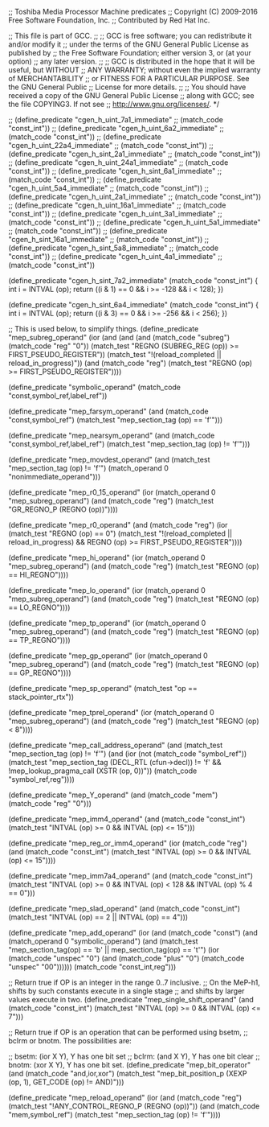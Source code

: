 ;; Toshiba Media Processor Machine predicates
;; Copyright (C) 2009-2016 Free Software Foundation, Inc.
;; Contributed by Red Hat Inc.

;; This file is part of GCC.
;;
;; GCC is free software; you can redistribute it and/or modify it
;; under the terms of the GNU General Public License as published by
;; the Free Software Foundation; either version 3, or (at your option)
;; any later version.
;;
;; GCC is distributed in the hope that it will be useful, but WITHOUT
;; ANY WARRANTY; without even the implied warranty of MERCHANTABILITY
;; or FITNESS FOR A PARTICULAR PURPOSE.  See the GNU General Public
;; License for more details.
;;
;; You should have received a copy of the GNU General Public License
;; along with GCC; see the file COPYING3.  If not see
;; <http://www.gnu.org/licenses/>.  */

;; (define_predicate "cgen_h_uint_7a1_immediate"
;;    (match_code "const_int"))
;; (define_predicate "cgen_h_uint_6a2_immediate"
;;    (match_code "const_int"))
;; (define_predicate "cgen_h_uint_22a4_immediate"
;;    (match_code "const_int"))
;; (define_predicate "cgen_h_sint_2a1_immediate"
;;    (match_code "const_int"))
;; (define_predicate "cgen_h_uint_24a1_immediate"
;;    (match_code "const_int"))
;; (define_predicate "cgen_h_sint_6a1_immediate"
;;    (match_code "const_int"))
;; (define_predicate "cgen_h_uint_5a4_immediate"
;;    (match_code "const_int"))
;; (define_predicate "cgen_h_uint_2a1_immediate"
;;    (match_code "const_int"))
;; (define_predicate "cgen_h_uint_16a1_immediate"
;;    (match_code "const_int"))
;; (define_predicate "cgen_h_uint_3a1_immediate"
;;    (match_code "const_int"))
;; (define_predicate "cgen_h_uint_5a1_immediate"
;;    (match_code "const_int"))
;; (define_predicate "cgen_h_sint_16a1_immediate"
;;    (match_code "const_int"))
;; (define_predicate "cgen_h_sint_5a8_immediate"
;;    (match_code "const_int"))
;; (define_predicate "cgen_h_uint_4a1_immediate"
;;    (match_code "const_int"))

(define_predicate "cgen_h_sint_7a2_immediate"
   (match_code "const_int")
   { int i = INTVAL (op);
     return ((i & 1) == 0 && i >= -128 && i < 128);
   })

(define_predicate "cgen_h_sint_6a4_immediate"
   (match_code "const_int")
   { int i = INTVAL (op);
     return ((i & 3) == 0 && i >= -256 && i < 256);
   })

;; This is used below, to simplify things.
(define_predicate "mep_subreg_operand"
  (ior
   (and (and (and (match_code "subreg")
		  (match_code "reg" "0"))
	     (match_test "REGNO (SUBREG_REG (op)) >= FIRST_PSEUDO_REGISTER"))
	(match_test "!(reload_completed || reload_in_progress)"))
   (and (match_code "reg")
	(match_test "REGNO (op) >= FIRST_PSEUDO_REGISTER"))))

(define_predicate "symbolic_operand"
  (match_code "const,symbol_ref,label_ref"))

(define_predicate "mep_farsym_operand"
  (and (match_code "const,symbol_ref")
       (match_test "mep_section_tag (op) == 'f'")))

(define_predicate "mep_nearsym_operand"
  (and (match_code "const,symbol_ref,label_ref")
       (match_test "mep_section_tag (op) != 'f'")))

(define_predicate "mep_movdest_operand"
  (and (match_test "mep_section_tag (op) != 'f'")
       (match_operand 0 "nonimmediate_operand")))

(define_predicate "mep_r0_15_operand"
  (ior (match_operand 0 "mep_subreg_operand")
       (and (match_code "reg")
	    (match_test "GR_REGNO_P (REGNO (op))"))))

(define_predicate "mep_r0_operand"
  (and (match_code "reg")
       (ior (match_test "REGNO (op) == 0")
	    (match_test "!(reload_completed || reload_in_progress)
		         && REGNO (op) >= FIRST_PSEUDO_REGISTER"))))

(define_predicate "mep_hi_operand"
  (ior (match_operand 0 "mep_subreg_operand")
       (and (match_code "reg")
	    (match_test "REGNO (op) == HI_REGNO"))))

(define_predicate "mep_lo_operand"
  (ior (match_operand 0 "mep_subreg_operand")
       (and (match_code "reg")
	    (match_test "REGNO (op) == LO_REGNO"))))

(define_predicate "mep_tp_operand"
  (ior (match_operand 0 "mep_subreg_operand")
       (and (match_code "reg")
	    (match_test "REGNO (op) == TP_REGNO"))))

(define_predicate "mep_gp_operand"
  (ior (match_operand 0 "mep_subreg_operand")
       (and (match_code "reg")
	    (match_test "REGNO (op) == GP_REGNO"))))

(define_predicate "mep_sp_operand"
  (match_test "op == stack_pointer_rtx"))

(define_predicate "mep_tprel_operand"
  (ior (match_operand 0 "mep_subreg_operand")
       (and (match_code "reg")
	    (match_test "REGNO (op) < 8"))))

(define_predicate "mep_call_address_operand"
  (and (match_test "mep_section_tag (op) != 'f'")
       (and (ior (not (match_code "symbol_ref"))
		 (match_test "mep_section_tag (DECL_RTL (cfun->decl)) != 'f'
			      && !mep_lookup_pragma_call (XSTR (op, 0))"))
	    (match_code "symbol_ref,reg"))))

(define_predicate "mep_Y_operand"
  (and (match_code "mem")
       (match_code "reg" "0")))

(define_predicate "mep_imm4_operand"
  (and (match_code "const_int")
       (match_test "INTVAL (op) >= 0 && INTVAL (op) <= 15")))

(define_predicate "mep_reg_or_imm4_operand"
  (ior (match_code "reg")
       (and (match_code "const_int")
	    (match_test "INTVAL (op) >= 0 && INTVAL (op) <= 15"))))

(define_predicate "mep_imm7a4_operand"
  (and (match_code "const_int")
       (match_test "INTVAL (op) >= 0 && INTVAL (op) < 128 && INTVAL (op) % 4 == 0")))

(define_predicate "mep_slad_operand"
  (and (match_code "const_int")
       (match_test "INTVAL (op) == 2 || INTVAL (op) == 4")))

(define_predicate "mep_add_operand"
  (ior (and (match_code "const")
	    (and (match_operand 0 "symbolic_operand")
		 (and (match_test "mep_section_tag(op) == 'b' || mep_section_tag(op) == 't'")
		      (ior (match_code "unspec" "0")
			   (and (match_code "plus" "0")
				(match_code "unspec" "00"))))))
       (match_code "const_int,reg")))

;; Return true if OP is an integer in the range 0..7 inclusive.
;; On the MeP-h1, shifts by such constants execute in a single stage
;; and shifts by larger values execute in two.
(define_predicate "mep_single_shift_operand"
  (and (match_code "const_int")
       (match_test "INTVAL (op) >= 0 && INTVAL (op) <= 7")))

;; Return true if OP is an operation that can be performed using bsetm,
;; bclrm or bnotm.  The possibilities are:

;; bsetm: (ior X Y), Y has one bit set
;; bclrm: (and X Y), Y has one bit clear
;; bnotm: (xor X Y), Y has one bit set.
(define_predicate "mep_bit_operator"
  (and (match_code "and,ior,xor")
       (match_test "mep_bit_position_p (XEXP (op, 1), GET_CODE (op) != AND)")))

(define_predicate "mep_reload_operand"
  (ior (and (match_code "reg")
	    (match_test "!ANY_CONTROL_REGNO_P (REGNO (op))"))
       (and (match_code "mem,symbol_ref")
	    (match_test "mep_section_tag (op) != 'f'"))))
